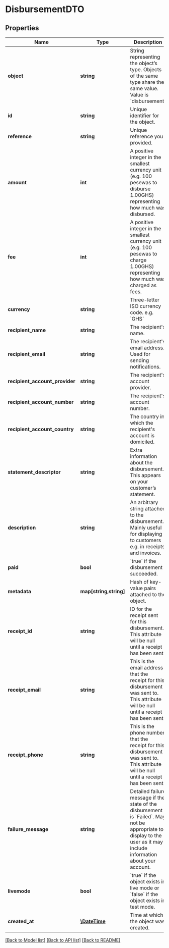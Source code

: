 # DisbursementDTO

## Properties
Name | Type | Description | Notes
------------ | ------------- | ------------- | -------------
**object** | **string** | String representing the object’s type. Objects of the same type share the same value. Value is &#x60;disbursement&#x60; | [optional] 
**id** | **string** | Unique identifier for the object. | [optional] 
**reference** | **string** | Unique reference you provided. | [optional] 
**amount** | **int** | A positive integer in the smallest currency unit (e.g. 100 pesewas to disburse 1.00GHS) representing how much was disbursed. | 
**fee** | **int** | A positive integer in the smallest currency unit (e.g. 100 pesewas to charge 1.00GHS) representing how much was charged as fees. | 
**currency** | **string** | Three-letter ISO currency code. e.g. &#x60;GHS&#x60; | [optional] 
**recipient_name** | **string** | The recipient&#39;s name. | [optional] 
**recipient_email** | **string** | The recipient&#39;s email address. Used for sending notifications. | [optional] 
**recipient_account_provider** | **string** | The recipient&#39;s account provider. | [optional] 
**recipient_account_number** | **string** | The recipient&#39;s account number. | [optional] 
**recipient_account_country** | **string** | The country in which the recipient&#39;s account is domiciled. | [optional] 
**statement_descriptor** | **string** | Extra information about the disbursement. This appears on your customer’s statement. | [optional] 
**description** | **string** | An arbitrary string attached to the disbursement. Mainly useful for displaying to customers e.g. in receipts and invoices. | [optional] 
**paid** | **bool** | &#x60;true&#x60; if the disbursement succeeded. | 
**metadata** | **map[string,string]** | Hash of key-value pairs attached to the object. | [optional] 
**receipt_id** | **string** | ID for the receipt sent for this disbursement. This attribute will be null until a receipt has been sent. | [optional] 
**receipt_email** | **string** | This is the email address that the receipt for this disbursement was sent to. This attribute will be null until a receipt has been sent. | [optional] 
**receipt_phone** | **string** | This is the phone number that the receipt for this disbursement was sent to. This attribute will be null until a receipt has been sent. | [optional] 
**failure_message** | **string** | Detailed failure message if the state of the disbursement is &#x60;Failed&#x60;. May not be appropriate to display to the user as it may include information about your account. | [optional] 
**livemode** | **bool** | &#x60;true&#x60; if the object exists in live mode or &#x60;false&#x60; if the object exists in test mode. | 
**created_at** | [**\DateTime**](\DateTime.md) | Time at which the object was created. | 

[[Back to Model list]](../README.md#documentation-for-models) [[Back to API list]](../README.md#documentation-for-api-endpoints) [[Back to README]](../README.md)



